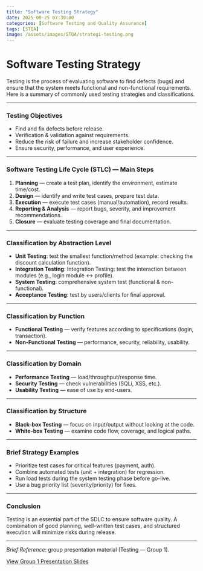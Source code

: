 ```yaml
---
title: "Software Testing Strategy"
date: 2025-08-25 07:30:00
categories: [Software Testing and Quality Assurance]
tags: [STQA]
image: /assets/images/STQA/strategi-testing.png
---
```


# Software Testing Strategy

Testing is the process of evaluating software to find defects (bugs) and ensure that the system meets functional and non-functional requirements. Here is a summary of commonly used testing strategies and classifications.

---

### Testing Objectives
- Find and fix defects before release.  
- Verification & validation against requirements.  
- Reduce the risk of failure and increase stakeholder confidence.  
- Ensure security, performance, and user experience.

---

### Software Testing Life Cycle (STLC) — Main Steps
1. **Planning** — create a test plan, identify the environment, estimate time/cost. 
2. **Design** — identify and write test cases, prepare test data.
3. **Execution** — execute test cases (manual/automation), record results.
4. **Reporting & Analysis** — report bugs, severity, and improvement recommendations.
5. **Closure** — evaluate testing coverage and final documentation.

---

### Classification by Abstraction Level
- **Unit Testing**: test the smallest function/method (example: checking the discount calculation function). 
- **Integration Testing**: Integration Testing: test the interaction between modules (e.g., login module ↔ profile).
- **System Testing**: comprehensive system test (functional & non-functional).
- **Acceptance Testing**: test by users/clients for final approval.

---

### Classification by Function
- **Functional Testing** — verify features according to specifications (login, transaction).
- **Non-Functional Testing** — performance, security, reliability, usability.

---

### Classification by Domain
- **Performance Testing** — load/throughput/response time.
- **Security Testing** — check vulnerabilities (SQLi, XSS, etc.).
- **Usability Testing** — ease of use by end-users.

---

### Classification by Structure
- **Black-box Testing** — focus on input/output without looking at the code.
- **White-box Testing** — examine code flow, coverage, and logical paths.

---

### Brief Strategy Examples
- Prioritize test cases for critical features (payment, auth).
- Combine automated tests (unit + integration) for regression.
- Run load tests during the system testing phase before go-live.
- Use a bug priority list (severity/priority) for fixes.

---

### Conclusion
Testing is an essential part of the SDLC to ensure software quality. A combination of good planning, well-written test cases, and structured execution will minimize risks during release.

---

*Brief Reference*: group presentation material (Testing — Group 1).

[View Group 1 Presentation Slides](https://drive.google.com/file/d/1bNFmdW8ePz_z0VM0660SZU4meSBaxc9c/view?usp=sharing)